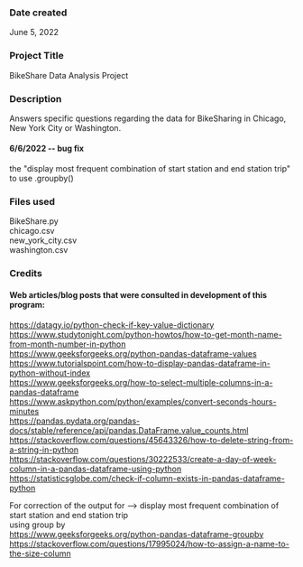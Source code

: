 ### Date created
June 5, 2022

### Project Title
BikeShare Data Analysis Project

### Description
Answers specific questions regarding the data for BikeSharing in Chicago, New York City or Washington.
#### 6/6/2022 -- bug fix
the "display most frequent combination of start station and end station trip"  
to use .groupby()

### Files used
BikeShare.py  
chicago.csv  
new_york_city.csv  
washington.csv

### Credits
#### Web articles/blog posts that were consulted in development of this program:

https://datagy.io/python-check-if-key-value-dictionary  
https://www.studytonight.com/python-howtos/how-to-get-month-name-from-month-number-in-python  
https://www.geeksforgeeks.org/python-pandas-dataframe-values  
https://www.tutorialspoint.com/how-to-display-pandas-dataframe-in-python-without-index  
https://www.geeksforgeeks.org/how-to-select-multiple-columns-in-a-pandas-dataframe  
https://www.askpython.com/python/examples/convert-seconds-hours-minutes  
https://pandas.pydata.org/pandas-docs/stable/reference/api/pandas.DataFrame.value_counts.html  
https://stackoverflow.com/questions/45643326/how-to-delete-string-from-a-string-in-python  
https://stackoverflow.com/questions/30222533/create-a-day-of-week-column-in-a-pandas-dataframe-using-python  
https://statisticsglobe.com/check-if-column-exists-in-pandas-dataframe-python

For correction of the output for
--> display most frequent combination of start station and end station trip  
using group by  
https://www.geeksforgeeks.org/python-pandas-dataframe-groupby  
https://stackoverflow.com/questions/17995024/how-to-assign-a-name-to-the-size-column
